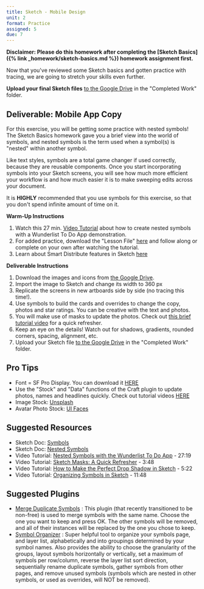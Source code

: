 ```yaml
---
title: Sketch - Mobile Design
unit: 2
format: Practice
assigned: 5
due: 7
---
```


**Disclaimer: Please do this homework after completing the [Sketch Basics]({% link _homework/sketch-basics.md %}) homework assignment first.**

Now that you've reviewed some Sketch basics and gotten practice with tracing, we are going to stretch your skills even further.

 **Upload your final Sketch files** [to the Google Drive](https://drive.google.com/drive/u/0/folders/1YyEffELX97tCV2YLs8eYo2EXTjCgO0d3) in the "Completed Work" folder.


Deliverable: Mobile App Copy
-----------------------------------------

For this exercise, you will be getting some practice with nested symbols! The Sketch Basics homework gave you a brief view into the world of symbols, and nested symbols is the term used when a symbol(s) is "nested" within another symbol.

Like text styles, symbols are a total game changer if used correctly, because they are reusable components. Once you start incorporating symbols into your Sketch screens, you will see how much more efficient your workflow is and how much easier it is to make sweeping edits across your document.

It is **HIGHLY** recommended that you use symbols for this exercise, so that you don't spend infinite amount of time on it.

**Warm-Up Instructions**
1. Watch this 27 min. [Video Tutorial](https://www.youtube.com/watch?v=hKGDtwDJaV8) about how to create nested symbols with a Wunderlist To Do App demonstration.
2. For added practice, download the "Lesson File" [here](https://drive.google.com/open?id=1orm6aIQQrt2C0V9H2IhobMH9tDcjw5fM) and follow along or complete on your own after watching the tutorial.
3. Learn about Smart Distribute features in Sketch [here](https://www.youtube.com/watch?v=mZQR0fTD-pc)

**Deliverable Instructions**
1. Download the images and icons from [the Google Drive](https://drive.google.com/drive/u/0/folders/1YyEffELX97tCV2YLs8eYo2EXTjCgO0d3).
2. Import the image to Sketch and change its width to 360 px
3. Replicate the screens in new artboards side by side (no tracing this time!).
4. Use symbols to build the cards and overrides to change the copy, photos and star ratings. You can be creative with the text and photos.
5. You will make use of masks to update the photos. Check out [this brief tutorial video](https://www.youtube.com/watch?v=3T02VqGf_d8) for a quick refresher.
5. Keep an eye on the details! Watch out for shadows, gradients, rounded corners, spacing, alignment, etc.
6. Upload your Sketch file [to the Google Drive](https://drive.google.com/drive/u/0/folders/1YyEffELX97tCV2YLs8eYo2EXTjCgO0d3) in the "Completed Work" folder.


Pro Tips
----------

- Font = SF Pro Display. You can download it [HERE](https://developer.apple.com/fonts/)
- Use the "Stock" and "Data" functions of the Craft plugin to update photos, names and headlines quickly. Check out tutorial videos [HERE](https://www.invisionapp.com/craft)
- Image Stock: [Unsplash](https://unsplash.com/)
- Avatar Photo Stock: [UI Faces](https://uifaces.co/)


Suggested Resources
-------------------

- Sketch Doc: [Symbols](https://www.sketch.com/docs/symbols/)
- Sketch Doc: [Nested Symbols](https://www.sketch.com/docs/symbols/nested-symbols/)
- Video Tutorial: [Nested Symbols with the Wunderlist To Do App](https://www.youtube.com/watch?v=hKGDtwDJaV8) - 27:19
- Video Tutorial: [Sketch Masks: A Quick Refresher](https://www.youtube.com/watch?v=3T02VqGf_d8) - 3:48
- Video Tutorial: [How to Make the Perfect Drop Shadow in Sketch](https://www.youtube.com/watch?v=E59YxyBD41k) - 5:22
- Video Tutorial: [Organizing Symbols in Sketch](https://www.youtube.com/watch?v=bz46QG-yUQE) - 11:48


Suggested Plugins
------------------

- [Merge Duplicate Symbols](https://github.com/oodesign/merge-duplicate-symbols)
: This plugin (that recently transitioned to be non-free) is used to merge symbols with the same name. Choose the one you want to keep and press OK. The other symbols will be removed, and all of their instances will be replaced by the one you chose to keep.
- [Symbol Organizer](https://github.com/sonburn/symbol-organizer)
: Super helpful tool to organize your symbols page, and layer list, alphabetically and into groupings determined by your symbol names. Also provides the ability to choose the granularity of the groups, layout symbols horizontally or vertically, set a maximum of symbols per row/column, reverse the layer list sort direction, sequentially rename duplicate symbols, gather symbols from other pages, and remove unused symbols (symbols which are nested in other symbols, or used as overrides, will NOT be removed).
